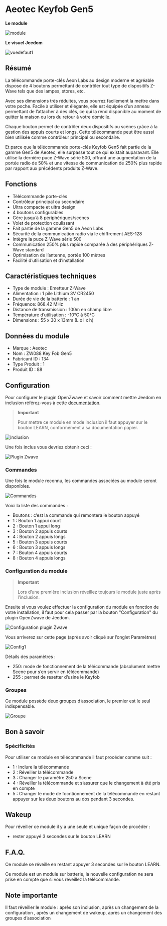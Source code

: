 # Aeotec Keyfob Gen5

**Le module**

![module](images/aeotec.keyfob-gen5/module.jpg)

**Le visuel Jeedom**

![vuedefaut1](images/aeotec.keyfob-gen5/vuedefaut1.jpg)

## Résumé

La télécommande porte-clés Aeon Labs au design moderne et agréable dispose de 4 boutons permettant de contrôler tout type de dispositifs Z-Wave tels que des lampes, stores, etc.

Avec ses dimensions très réduites, vous pourrez facilement la mettre dans votre poche. Facile à utiliser et élégante, elle est équipée d’un anneau permettant de l’attacher à des clés, ce qui la rend disponible au moment de quitter la maison ou lors du retour à votre domicile.

Chaque bouton permet de contrôler deux dispositifs ou scènes grâce à la gestion des appuis courts et longs. Cette télécommande peut être aussi bien utilisée comme contrôleur principal ou secondaire.

Et parce que la télécommande porte-clés Keyfob Gen5 fait partie de la gamme Gen5 de Aeotec, elle surpasse tout ce qui existait auparavant. Elle utilise la dernière puce Z-Wave série 500, offrant une augmentation de la portée radio de 50% et une vitesse de communication de 250% plus rapide par rapport aux précédents produits Z-Wave.

## Fonctions

-   Télécommande porte-clés
-   Contrôleur principal ou secondaire
-   Ultra compacte et ultra design
-   4 boutons configurables
-   Gère jusqu’à 8 périphériques/scènes
-   Volet de protection coulissant
-   Fait partie de la gamme Gen5 de Aeon Labs
-   Sécurité de la communication radio via le chiffrement AES-128
-   Intègre la puce Z-Wave série 500
-   Communication 250% plus rapide comparée à des périphériques Z-Wave standard
-   Optimisation de l’antenne, portée 100 mètres
-   Facilité d’utilisation et d’installation

## Caractéristiques techniques

-   Type de module : Emetteur Z-Wave
-   Alimentation : 1 pile Lithium 3V CR2450
-   Durée de vie de la batterie : 1 an
-   Fréquence: 868.42 MHz
-   Distance de transmission : 100m en champ libre
-   Température d’utilisation : -10°C à 50°C
-   Dimensions : 55 x 30 x 13mm (L x l x h)

## Données du module

-   Marque : Aeotec
-   Nom : ZW088 Key Fob Gen5
-   Fabricant ID : 134
-   Type Produit : 1
-   Produit ID : 88

## Configuration

Pour configurer le plugin OpenZwave et savoir comment mettre Jeedom en inclusion référez-vous à cette [documentation](../plugins/automation%20protocol/openzwave/).

> **Important**
>
> Pour mettre ce module en mode inclusion il faut appuyer sur le bouton LEARN, conformément à sa documentation papier.

![inclusion](images/aeotec.keyfob-gen5/inclusion.jpg)

Une fois inclus vous devriez obtenir ceci :

![Plugin Zwave](images/aeotec.keyfob-gen5/information.jpg)

### Commandes

Une fois le module reconnu, les commandes associées au module seront disponibles.

![Commandes](images/aeotec.keyfob-gen5/commandes.jpg)

Voici la liste des commandes :

-   Boutons : c’est la commande qui remontera le bouton appuyé
  - 1 : Bouton 1 appui court
  - 2 : Bouton 1 appui long
  - 3 : Bouton 2 appuis courts
  - 4 : Bouton 2 appuis longs
  - 5 : Bouton 3 appuis courts
  - 6 : Bouton 3 appuis longs
  - 7 : Bouton 4 appuis courts
  - 8 : Bouton 4 appuis longs

### Configuration du module

> **Important**
>
> Lors d’une première inclusion réveillez toujours le module juste après l’inclusion.

Ensuite si vous voulez effectuer la configuration du module en fonction de votre installation, il faut pour cela passer par la bouton "Configuration" du plugin OpenZwave de Jeedom.

![Configuration plugin Zwave](images/plugin/bouton_configuration.jpg)

Vous arriverez sur cette page (après avoir cliqué sur l’onglet Paramètres)

![Config1](images/aeotec.keyfob-gen5/config1.jpg)

Détails des paramètres :

-   250: mode de fonctionnement de la télécommande (absolument mettre Scene pour s’en servir en télécommande)
-   255 : permet de resetter d’usine le Keyfob

### Groupes

Ce module possède deux groupes d’association, le premier est le seul indispensable.

![Groupe](images/aeotec.keyfob-gen5/groupe.jpg)

##  Bon à savoir

### Spécificités

Pour utiliser ce module en télécommande il faut procéder comme suit :

-   1 : Inclure la télécommande
-   2 : Réveiller la télécommande
-   3 : Changer le paramètre 250 à Scene
-   4 : Réveiller la télécommande et s’assurer que le changement à été  pris en compte
-   5 : Changer le mode de focntionnement de la télécommande en restant appuyer sur les deux boutons au dos pendant 3 secondes.

## Wakeup

Pour réveiller ce module il y a une seule et unique façon de procéder :

-   rester appuyé 3 secondes sur le bouton LEARN

## F.A.Q.

Ce module se réveille en restant appuyer 3 secondes sur le bouton LEARN.

Ce module est un module sur batterie, la nouvelle configuration ne sera prise en compte que si vous réveillez la télécommande.

## Note importante

Il faut réveiller le module : après son inclusion, après un changement de la configuration , après un changement de wakeup, après un changement des groupes d’association
